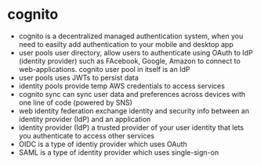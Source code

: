 # cognito

* cognito is a decentralized managed authentication system, when you need to easilty add authentication to your mobile and desktop app
* user pools user directory, allow users to authenticate using OAuth to IdP (identity provider) such as FAcebook, Google, Amazon to connect to web-applications. cognito user pool in itself is an IdP
* user pools uses JWTs to persist data
* identity pools provide temp AWS credentials to access services 
* cognito sync can sync user data and preferences across devices with one line of code (powered by SNS)
* web identity federation exchange identity and security info between an identity provider (IdP) and an application
* identity provider (IdP) a trusted provider of your user identity that lets you authenticate to access other services
* OIDC is a type of identiy provider which uses OAuth
* SAML is a type of identity provider which uses single-sign-on
